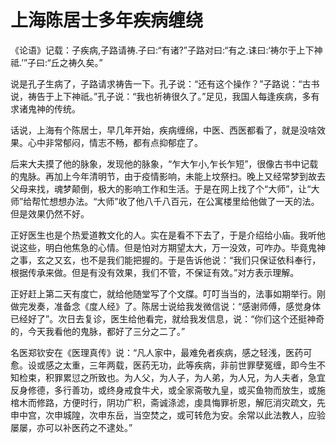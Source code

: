 # 上海陈居士多年疾病缠绕

《论语》记载：子疾病,子路请祷.子曰:“有诸?”子路对曰:“有之.诔曰:‘祷尔于上下神祗.’”子曰:“丘之祷久矣。”

说是孔子生病了，子路请求祷告一下。孔子说：“还有这个操作？”子路说：“古书说，祷告于上下神祇。”孔子说：“我也祈祷很久了。”足见，我国人每逢疾病，多有求诸鬼神的传统。

话说，上海有个陈居士，早几年开始，疾病缠绵，中医、西医都看了，就是没啥效果。心中非常郁闷，情志不畅，都有点抑郁症了。

后来大夫摸了他的脉象，发现他的脉象，“乍大乍小,乍长乍短”，很像古书中记载的鬼脉。再加上今年清明节，由于疫情影响，未能上坟祭扫。晚上又经常梦到故去父母来找，魂梦颠倒，极大的影响工作和生活。于是在网上找了个“大师”，让“大师”给帮忙想想办法。“大师”收了他八千八百元，在公寓楼里给他做了一天的法。但是效果仍然不好。

正好医生也是个热爱道教文化的人。实在是看不下去了，于是介绍给小庙。我听他说这些，明白他焦急的心情。但是怕对方期望太大，万一没效，可咋办。毕竟鬼神之事，玄之又玄，也不是我们能把握的。于是告诉他说：“我们只保证依科奉行，根据传承来做。但是有没有效果，我们不管，不保证有效。”对方表示理解。

正好赶上第二天有度亡，就给他随堂写了个文牒。叮叮当当的，法事如期举行。刚做完发奏，准备念《度人经》了。陈居士说给我发微信说：“感谢师傅，感觉身体已经好了”。次日去复诊，医生给他看完，就给我发信息，说：“你们这个还挺神奇的，今天我看他的鬼脉，都好了三分之二了。”

名医郑钦安在《医理真传》说：“凡人家中，最难免者疾病，感之轻浅，医药可愈。设或感之太重，三年两载，医药无功，此等疾病，非前世罪孽冤缠，即今生不知检束，积罪累愆之所致也。为人父，为人子，为人弟，为人兄，为人夫者，急宜反身修德，多行善功，或终身戒食牛犬，或全家斋敬九皇，或买鱼物而放生，或施棺木而修路，方便时行，阴功广积，斋诚涤滤，虔具悔罪祈恩，解厄消灾疏文，先申中宫，次申城隍，次申东岳，当空焚之，或可转危为安。余常以此法教人，应验屡屡，亦可以补医药之不逮处。”

